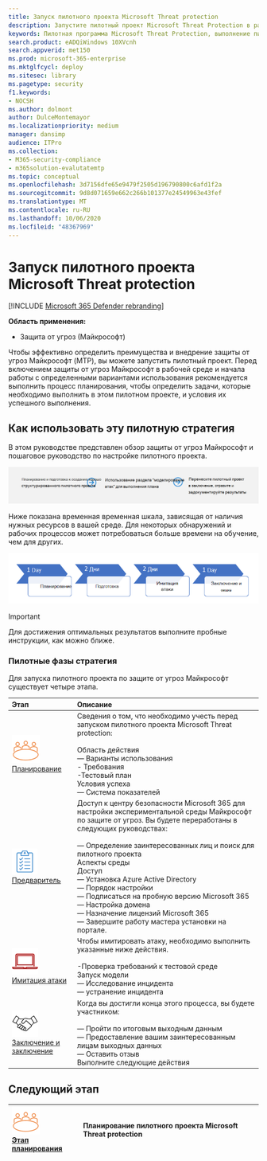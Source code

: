 ```yaml
---
title: Запуск пилотного проекта Microsoft Threat protection
description: Запустите пилотный проект Microsoft Threat Protection в рабочей среде, чтобы эффективно определить преимущества и внедрение защиты от угроз Майкрософт (MTP).
keywords: Пилотная программа Microsoft Threat Protection, выполнение пилотного проекта Microsoft Threat Protection, оценка защиты от угроз Майкрософт, пилотный проект Майкрософт по защите от угроз, кибератак безопасность, повышенная постоянная угроза, Корпоративная защита, устройства, устройства, удостоверения, пользователи, данные, приложения, инциденты, автоматическое исследование и исправление, расширенный поиск
search.product: eADQiWindows 10XVcnh
search.appverid: met150
ms.prod: microsoft-365-enterprise
ms.mktglfcycl: deploy
ms.sitesec: library
ms.pagetype: security
f1.keywords:
- NOCSH
ms.author: dolmont
author: DulceMontemayor
ms.localizationpriority: medium
manager: dansimp
audience: ITPro
ms.collection:
- M365-security-compliance
- m365solution-evalutatemtp
ms.topic: conceptual
ms.openlocfilehash: 3d7156dfe65e9479f2505d196790800c6afd1f2a
ms.sourcegitcommit: 9d8d071659e662c266b101377e24549963e43fef
ms.translationtype: MT
ms.contentlocale: ru-RU
ms.lasthandoff: 10/06/2020
ms.locfileid: "48367969"
---
```

# <a name="run-your-pilot-microsoft-threat-protection-project"></a>Запуск пилотного проекта Microsoft Threat protection 

[!INCLUDE [Microsoft 365 Defender rebranding](../includes/microsoft-defender.md)]


**Область применения:**
- Защита от угроз (Майкрософт)

Чтобы эффективно определить преимущества и внедрение защиты от угроз Майкрософт (MTP), вы можете запустить пилотный проект. Перед включением защиты от угроз Майкрософт в рабочей среде и начала работы с определенными вариантами использования рекомендуется выполнить процесс планирования, чтобы определить задачи, которые необходимо выполнить в этом пилотном проекте, и условия их успешного выполнения. 


## <a name="how-to-use-this-pilot-playbook"></a>Как использовать эту пилотную стратегия

В этом руководстве представлен обзор защиты от угроз Майкрософт и пошаговое руководство по настройке пилотного проекта. 

![Этапы запуска пилотного проекта по защите от угроз Майкрософт](../../media/pilotphases.png)

Ниже показана временная временная шкала, зависящая от наличия нужных ресурсов в вашей среде. Для некоторых обнаружений и рабочих процессов может потребоваться больше времени на обучение, чем для других.

![Пример временной шкалы, в которой работает пилотный проект Microsoft Threat protection](../../media/pilotimeline.png)

>[!IMPORTANT]
>Для достижения оптимальных результатов выполните пробные инструкции, как можно ближе.


### <a name="pilot-playbook-phases"></a>Пилотные фазы стратегия 

Для запуска пилотного проекта по защите от угроз Майкрософт существует четыре этапа.

|Этап | Описание | 
|:-------|:-----|
| ![Планирование](../../media/mtp/plan.png)<br>[Планирование](mtp-pilot-plan.md)| Сведения о том, что необходимо учесть перед запуском пилотного проекта Microsoft Threat protection: <br><br>Область действия <br> — Варианты использования <br>- Требования <br>-Тестовый план <br> Условия успеха <br> — Система показателей 
| ![Предваритель](../../media/mtp/prep.png) <br>[Предваритель](mtp-evaluation.md)|  Доступ к центру безопасности Microsoft 365 для настройки экспериментальной среды Майкрософт по защите от угроз. Вы будете переработаны в следующих руководствах:<br><br>— Определение заинтересованных лиц и поиск для пилотного проекта <br> Аспекты среды <br>Доступ <br>— Установка Azure Active Directory <br> — Порядок настройки <br> — Подписаться на пробную версию Microsoft 365 <br> — Настройка домена <br>— Назначение лицензий Microsoft 365 <br> — Завершите работу мастера установки на портале.|
| ![Имитация атаки](../../media/mtp/run-sim.png) <br>[Имитация атаки](mtp-pilot-simulate.md) | Чтобы имитировать атаку, необходимо выполнить указанные ниже действия.<br><br>-Проверка требований к тестовой среде <br>Запуск модели <br>— Исследование инцидента <br>— устранение инцидента 
| ![Заключение и заключение](../../media/mtp/close.png) <br>[Заключение и заключение](mtp-pilot-close.md) | Когда вы достигли конца этого процесса, вы будете участником:<br><br>— Пройти по итоговым выходным данным<br>— Предоставление вашим заинтересованным лицам выходных данных <br>— Оставить отзыв <br>Выполните следующие действия 

## <a name="next-step"></a>Следующий этап
|![Этап планирования](../../media/mtp/plan.png) <br>[Этап планирования](mtp-pilot-plan.md) | Планирование пилотного проекта Microsoft Threat protection 
|:-------|:-----|

